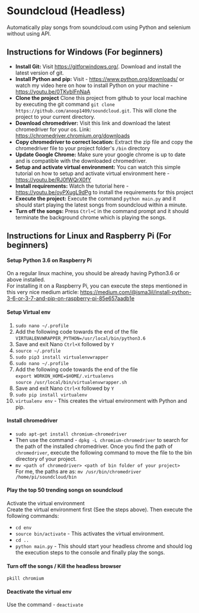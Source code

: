 # Soundcloud (Headless)
Automatically play songs from soundcloud.com using Python and selenium without using API.
## Instructions for Windows (For beginners)
- **Install Git:** Visit https://gitforwindows.org/. Download and install the latest version of git.
- **Install Python and pip:**  Visit - https://www.python.org/downloads/ or watch my video here on how to install Python on your machine - https://youtu.be/0TKybIFnNaA
- **Clone the project** Clone this project from github to your local machine by executing the git command `git clone https://github.com/anoop1409/soundcloud.git`. This will clone the project to your current directory.
- **Download chromedriver:** Visit this link and download the latest chromedriver for your os. Link: https://chromedriver.chromium.org/downloads
- **Copy chromedriver to correct location:** Extract the zip file and copy the chromedriver file to your project folder's `/bin` directory
- **Update Google Chrome:** Make sure your google chrome is up to date and is compatible with the downloaded chromedriver.
- **Setup and activate virtual environment:** You can watch this simple tutorial on how to setup and activate virtual environment here - https://youtu.be/RJ0fWQrX0fY
- **Install requirements:** Watch the tutorial here - https://youtu.be/oyPXugL9dPg to install the requirements for this project
- **Execute the project:** Execute the command `python main.py` and it should start playing the latest songs from soundcloud within a minute.
- **Turn off the songs:** Press `Ctrl+C` in the command prompt and it should terminate the background chrome which is playing the songs.

## Instructions for Linux and Raspberry Pi (For beginners)
#### Setup Python 3.6 on Raspberry Pi
On a regular linux machine, you should be already having Python3.6 or above installed.  
For installing it on a Raspberry Pi, you can execute the steps mentioned in this very nice medium article: https://medium.com/@isma3il/install-python-3-6-or-3-7-and-pip-on-raspberry-pi-85e657aadb1e

#### Setup Virtual env
1. `sudo nano ~/.profile`  
2. Add the following code towards the end of the file  
`VIRTUALENVWRAPPER_PYTHON=/usr/local/bin/python3.6`
3. Save and exit Nano `Ctrl+X` followed by `Y`
4. `source ~/.profile`
5. `sudo pip3 install virtualenvwrapper`
6. `sudo nano ~/.profile`
7. Add the following code towards the end of the file  
`export WORKON_HOME=$HOME/.virtualenvs`  
`source /usr/local/bin/virtualenvwrapper.sh`
8. Save and exit Nano `Ctrl+X` followed by `Y`
9. `sudo pip install virtualenv`
10. `virtualenv env` - This creates the virtual environment with Python and pip.


#### Install chromedriver
- `sudo apt-get install chromium-chromedriver`
- Then use the command - `dpkg -L chromium-chromedriver` to search for the path of the installed chromedriver. Once you find the path of `chromedriver`, execute the following command to move the file to the bin directory of your project.
- `mv <path of chromedriver> <path of bin folder of your project>`  
For me, the paths are as: `mv /usr/bin/chromedriver /home/pi/soundcloud/bin`

#### Play the top 50 trending songs on soundcloud
Activate the virtual environment  
Create the virtual environment first (See the steps above). Then execute the following commands:  
- `cd env`  
- `source bin/activate` - This activates the virtual environment.  
- `cd ..`
- `python main.py` - This should start your headless chrome and should log the execution steps to the console and finally play the songs.


#### Turn off the songs / Kill the headless browser
`pkill chromium`
#### Deactivate the virtual env
Use the command - `deactivate`